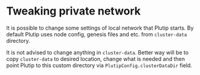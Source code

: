# Tweaking private network

It is possible to change some settings of local network that Plutip starts. By default Plutip uses node config, genesis files and etc. from `cluster-data` directory.

It is not advised to change anything in `cluster-data`. Better way will be to copy `cluster-data` to desired location, change what is needed and then point Plutip  to this custom directory via `PlutipConfig.clusterDataDir` field.

